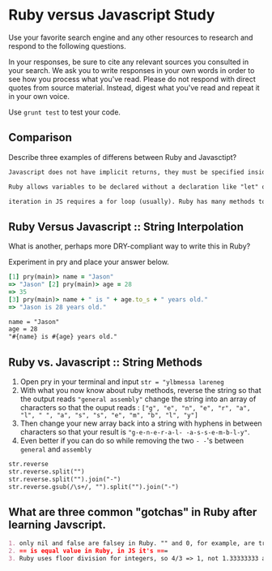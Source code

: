# Ruby versus Javascript Study

Use your favorite search engine and any other resources to research and
respond to the following questions.

In your responses, be sure to cite any relevant sources you consulted in your
search. We ask you to write responses in your own words in order to see how you
process what you've read. Please do not respond with direct quotes from source
material. Instead, digest what you've read and repeat it in your own voice.

Use `grunt test` to test your code.


## Comparison


Describe three examples of differens between Ruby and Javasctipt?

```md
Javascript does not have implicit returns, they must be specified inside functions or they will return nothing.

Ruby allows variables to be declared without a declaration like "let" or "const"

iteration in JS requires a for loop (usually). Ruby has many methods to avoid this, such as .each, which accomplished the same thing with less code.
```

## Ruby Versus Javascript :: String Interpolation

What is another, perhaps more DRY-compliant way to write this in Ruby?

Experiment in pry and place your answer below.

```ruby
[1] pry(main)> name = "Jason"
=> "Jason" [2] pry(main)> age = 28
=> 35
[3] pry(main)> name + " is " + age.to_s + " years old."
=> "Jason is 28 years old."
```

```md
name = "Jason"
age = 28
"#{name} is #{age} years old."
```

## Ruby vs. Javascript :: String Methods

1. Open pry in your terminal and input `str = "ylbmessa lareneg`
2. With what you now know about ruby methods, reverse the string so that the output reads `"general assembly"` change the string into an array of characters so that the ouput reads : `["g", "e", "n", "e", "r", "a", "l", " ", "a", "s", "s", "e", "m", "b", "l", "y"]`
3. Then change your new array back into a string with hyphens in between characters so that your result is `"g-e-n-e-r-a-l- -a-s-s-e-m-b-l-y"`.
4. Even better if you can do so while removing the two `- -`'s between `general` and `assembly`

```md
str.reverse
str.reverse.split("")
str.reverse.split("").join("-")
str.reverse.gsub(/\s+/, "").split("").join("-")
```

## What are three common "gotchas" in Ruby after learning Javscript.

```md
1. only nil and false are falsey in Ruby. "" and 0, for example, are truthy.
2. == is equal value in Ruby, in JS it's ===
3. Ruby uses floor division for integers, so 4/3 => 1, not 1.33333333 as in JS
```
